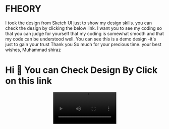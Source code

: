 # FHEORY
I took the design from Sketch UI just to show my design skills.
you can check the design by clicking the below link.
I want you to see my coding so that you can judge for yourself that my coding is somewhat smooth and that my code can be understood well.
You can see this is a demo design -it's just to gain your trust
Thank you So much for your precious time.
your best wishes, Muhammad shiraz
<h1 align="left">Hi 👋 You can Check Design By Click on this link</h1>
<p align="left"> <a href="https://www.sketchappsources.com/free-source/4863-simple-financial-ios-onboarding-screens-sketch-freebie-resource.html">
</a>
<center>
<video width="200"   autoplay loop>
  <source src="5.mp4" type="video/mp4">
  Your browser does not support the video tag.
</video>
</center>
</p>